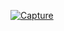<a href="https://ibb.co/vh37bxw"><img src="https://i.ibb.co/sCK0hvm/Capture.jpg" alt="Capture" border="0" /></a>

